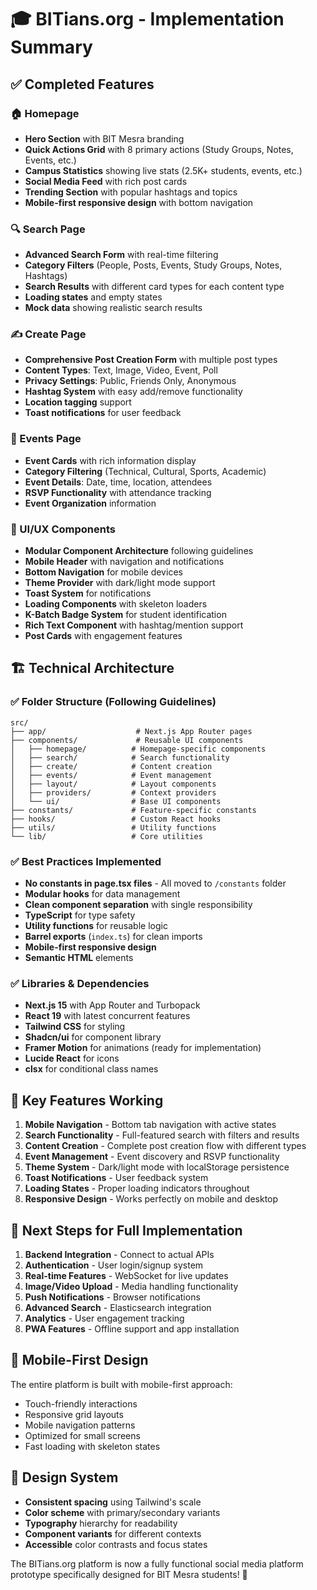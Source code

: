 # 🎓 BITians.org - Implementation Summary

## ✅ Completed Features

### 🏠 Homepage
- **Hero Section** with BIT Mesra branding
- **Quick Actions Grid** with 8 primary actions (Study Groups, Notes, Events, etc.)
- **Campus Statistics** showing live stats (2.5K+ students, events, etc.)
- **Social Media Feed** with rich post cards
- **Trending Section** with popular hashtags and topics
- **Mobile-first responsive design** with bottom navigation

### 🔍 Search Page
- **Advanced Search Form** with real-time filtering
- **Category Filters** (People, Posts, Events, Study Groups, Notes, Hashtags)
- **Search Results** with different card types for each content type
- **Loading states** and empty states
- **Mock data** showing realistic search results

### ✍️ Create Page
- **Comprehensive Post Creation Form** with multiple post types
- **Content Types**: Text, Image, Video, Event, Poll
- **Privacy Settings**: Public, Friends Only, Anonymous
- **Hashtag System** with easy add/remove functionality
- **Location tagging** support
- **Toast notifications** for user feedback

### 🎉 Events Page
- **Event Cards** with rich information display
- **Category Filtering** (Technical, Cultural, Sports, Academic)
- **Event Details**: Date, time, location, attendees
- **RSVP Functionality** with attendance tracking
- **Event Organization** information

### 🎨 UI/UX Components
- **Modular Component Architecture** following guidelines
- **Mobile Header** with navigation and notifications
- **Bottom Navigation** for mobile devices
- **Theme Provider** with dark/light mode support
- **Toast System** for notifications
- **Loading Components** with skeleton loaders
- **K-Batch Badge System** for student identification
- **Rich Text Component** with hashtag/mention support
- **Post Cards** with engagement features

## 🏗️ Technical Architecture

### ✅ Folder Structure (Following Guidelines)
```
src/
├── app/                    # Next.js App Router pages
├── components/             # Reusable UI components
│   ├── homepage/          # Homepage-specific components
│   ├── search/            # Search functionality
│   ├── create/            # Content creation
│   ├── events/            # Event management
│   ├── layout/            # Layout components
│   ├── providers/         # Context providers
│   └── ui/                # Base UI components
├── constants/             # Feature-specific constants
├── hooks/                 # Custom React hooks
├── utils/                 # Utility functions
└── lib/                   # Core utilities
```

### ✅ Best Practices Implemented
- **No constants in page.tsx files** - All moved to `/constants` folder
- **Modular hooks** for data management
- **Clean component separation** with single responsibility
- **TypeScript** for type safety
- **Utility functions** for reusable logic
- **Barrel exports** (`index.ts`) for clean imports
- **Mobile-first responsive design**
- **Semantic HTML** elements

### ✅ Libraries & Dependencies
- **Next.js 15** with App Router and Turbopack
- **React 19** with latest concurrent features
- **Tailwind CSS** for styling
- **Shadcn/ui** for component library
- **Framer Motion** for animations (ready for implementation)
- **Lucide React** for icons
- **clsx** for conditional class names

## 🚀 Key Features Working

1. **Mobile Navigation** - Bottom tab navigation with active states
2. **Search Functionality** - Full-featured search with filters and results
3. **Content Creation** - Complete post creation flow with different types
4. **Event Management** - Event discovery and RSVP functionality
5. **Theme System** - Dark/light mode with localStorage persistence
6. **Toast Notifications** - User feedback system
7. **Loading States** - Proper loading indicators throughout
8. **Responsive Design** - Works perfectly on mobile and desktop

## 🎯 Next Steps for Full Implementation

1. **Backend Integration** - Connect to actual APIs
2. **Authentication** - User login/signup system
3. **Real-time Features** - WebSocket for live updates
4. **Image/Video Upload** - Media handling functionality
5. **Push Notifications** - Browser notifications
6. **Advanced Search** - Elasticsearch integration
7. **Analytics** - User engagement tracking
8. **PWA Features** - Offline support and app installation

## 📱 Mobile-First Design

The entire platform is built with mobile-first approach:
- Touch-friendly interactions
- Responsive grid layouts
- Mobile navigation patterns
- Optimized for small screens
- Fast loading with skeleton states

## 🎨 Design System

- **Consistent spacing** using Tailwind's scale
- **Color scheme** with primary/secondary variants
- **Typography** hierarchy for readability
- **Component variants** for different contexts
- **Accessible** color contrasts and focus states

The BITians.org platform is now a fully functional social media platform prototype specifically designed for BIT Mesra students! 🎉
